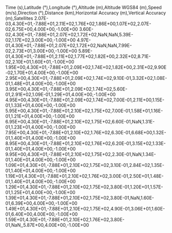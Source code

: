 Time (s),Latitude (°),Longitude (°),Altitude (m),Altitude WGS84 (m),Speed (m/s),Direction (°),Distance (km),Horizontal Accuracy (m),Vertical Accuracy (m),Satellites
2.07E-03,4.30E+01,-7.88E+01,2.11E+02,1.76E+02,1.86E+00,1.07E+02,2.07E-02,6.75E+00,4.00E+00,-1.00E+00
3.60E-02,4.30E+01,-7.88E+01,2.07E+02,1.72E+02,NaN,NaN,5.39E-02,1.17E+02,3.00E+00,-1.00E+00
4.97E-01,4.30E+01,-7.88E+01,2.07E+02,1.72E+02,NaN,NaN,7.99E-02,2.73E+01,3.00E+00,-1.00E+00
5.89E-01,4.30E+01,-7.88E+01,2.11E+02,1.77E+02,1.82E+00,2.32E+02,8.71E-02,2.10E+01,1.60E+01,-1.00E+00
1.95E+00,4.30E+01,-7.88E+01,2.09E+02,1.74E+02,1.82E+00,2.31E+02,9.90E-02,1.70E+01,4.00E+00,-1.00E+00
2.95E+00,4.30E+01,-7.88E+01,2.09E+02,1.74E+02,9.10E-01,3.32E+02,1.08E-01,1.48E+01,4.00E+00,-1.00E+00
3.95E+00,4.30E+01,-7.88E+01,2.09E+02,1.74E+02,5.60E-01,2.91E+02,1.09E-01,1.29E+01,4.00E+00,-1.00E+00
4.95E+00,4.30E+01,-7.88E+01,2.09E+02,1.74E+02,7.00E-01,2.11E+00,1.15E-01,1.33E+01,4.00E+00,-1.00E+00
5.95E+00,4.30E+01,-7.88E+01,2.10E+02,1.75E+02,7.00E-01,1.58E+01,1.16E-01,1.21E+01,4.00E+00,-1.00E+00
6.95E+00,4.30E+01,-7.88E+01,2.10E+02,1.75E+02,6.60E-01,NaN,1.31E-01,1.23E+01,4.00E+00,-1.00E+00
7.95E+00,4.30E+01,-7.88E+01,2.10E+02,1.76E+02,6.30E-01,6.68E+00,1.32E-01,1.40E+01,4.00E+00,-1.00E+00
8.95E+00,4.30E+01,-7.88E+01,2.10E+02,1.76E+02,6.20E-01,3.15E+02,1.33E-01,1.40E+01,4.00E+00,-1.00E+00
9.95E+00,4.30E+01,-7.88E+01,2.10E+02,1.75E+02,2.30E-01,NaN,1.34E-01,1.40E+01,4.00E+00,-1.00E+00
1.09E+01,4.30E+01,-7.88E+01,2.10E+02,1.75E+02,3.10E-01,2.84E+02,1.35E-01,1.40E+01,4.00E+00,-1.00E+00
1.19E+01,4.30E+01,-7.88E+01,2.10E+02,1.76E+02,3.00E-01,2.50E+01,1.48E-01,1.40E+01,4.00E+00,-1.00E+00
1.29E+01,4.30E+01,-7.88E+01,2.10E+02,1.75E+02,3.80E-01,1.20E+01,1.57E-01,1.25E+01,4.00E+00,-1.00E+00
1.39E+01,4.30E+01,-7.88E+01,2.10E+02,1.75E+02,3.80E-01,NaN,1.60E-01,6.39E+00,4.00E+00,-1.00E+00
1.49E+01,4.30E+01,-7.88E+01,2.10E+02,1.75E+02,4.90E-01,3.06E+01,1.60E-01,6.40E+00,4.00E+00,-1.00E+00
1.59E+01,4.30E+01,-7.88E+01,2.10E+02,1.76E+02,3.80E-01,NaN,,5.87E+00,4.00E+00,-1.00E+00

